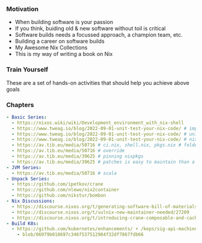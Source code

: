 ### Motivation
- When building software is your passion
- If you think, buiding old & new software without toil is critical
- Software builds needs a focussed approach, a champion team, etc.
- Building a career on software builds
- My Awesome Nix Collections
- This is my way of writing a book on Nix

### Train Yourself
These are a set of hands-on activities that should help you achieve above goals

### Chapters

```yaml
- Basic Series:
  - https://nixos.wiki/wiki/Development_environment_with_nix-shell
  - https://www.tweag.io/blog/2022-09-01-unit-test-your-nix-code/ # import & inherit # {}: let in
  - https://www.tweag.io/blog/2022-09-01-unit-test-your-nix-code/ # unit testing
  - https://www.tweag.io/blog/2022-09-01-unit-test-your-nix-code/ # nix eval --impure --expr
  - https://av.tib.eu/media/50716 # ci.nix, shell.nix, pkgs.nix # folder structure
  - https://av.tib.eu/media/50716 # override
  - https://av.tib.eu/media/39625 # pinning nixpkgs
  - https://av.tib.eu/media/39625 # patches is easy to maintain than a fork
- JVM Series:
  - https://av.tib.eu/media/50716 # scala
- Unpack Series:
  - https://github.com/ipetkov/crane
  - https://github.com/nlewo/nix2container
  - https://github.com/nikstur/bombon
- Nix Discussions: 
  - https://discourse.nixos.org/t/generating-software-bill-of-materials-from-derivation/14089
  - https://discourse.nixos.org/t/vulnix-new-maintainer-needed/27209
  - https://discourse.nixos.org/t/introducing-crane-composable-and-cacheable-builds-with-cargo/17275
- Build K8s:
  - https://github.com/kubernetes/enhancements/ + /keps/sig-api-machinery/4052-generic-controlplane/README.md
    - blob/06979b018697c346f537512984f32df7867fdb66
```
